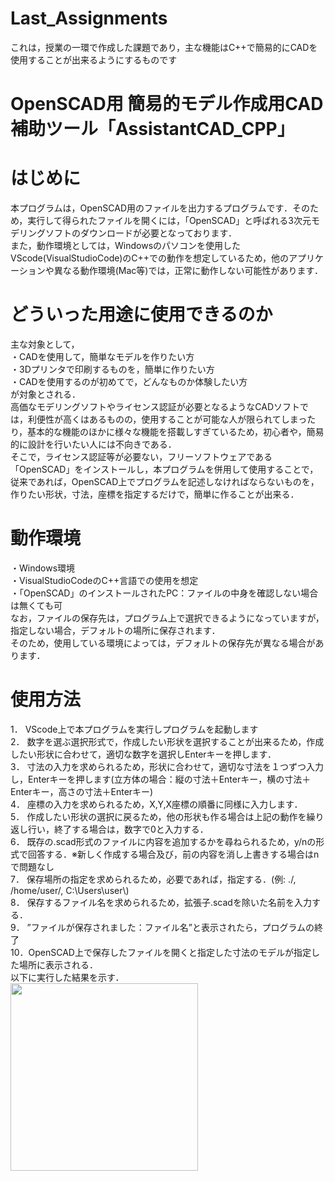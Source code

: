 # Last_Assignments
これは，授業の一環で作成した課題であり，主な機能はC++で簡易的にCADを使用することが出来るようにするものです
# OpenSCAD用 簡易的モデル作成用CAD補助ツール「AssistantCAD_CPP」
# はじめに
本プログラムは，OpenSCAD用のファイルを出力するプログラムです．そのため，実行して得られたファイルを開くには，「OpenSCAD」と呼ばれる3次元モデリングソフトのダウンロードが必要となっております．\
また，動作環境としては，Windowsのパソコンを使用したVScode(VisualStudioCode)のC++での動作を想定しているため，他のアプリケーションや異なる動作環境(Mac等)では，正常に動作しない可能性があります．
# どういった用途に使用できるのか
主な対象として，\
・CADを使用して，簡単なモデルを作りたい方\
・3Dプリンタで印刷するものを，簡単に作りたい方\
・CADを使用するのが初めてで，どんなものか体験したい方\
が対象とされる．\
高価なモデリングソフトやライセンス認証が必要となるようなCADソフトでは，利便性が高くはあるものの，使用することが可能な人が限られてしまったり，基本的な機能のほかに様々な機能を搭載しすぎているため，初心者や，簡易的に設計を行いたい人には不向きである．\
そこで，ライセンス認証等が必要ない，フリーソフトウェアである「OpenSCAD」をインストールし，本プログラムを併用して使用することで，従来であれば，OpenSCAD上でプログラムを記述しなければならないものを，作りたい形状，寸法，座標を指定するだけで，簡単に作ることが出来る．
# 動作環境
・Windows環境\
・VisualStudioCodeのC++言語での使用を想定\
・「OpenSCAD」のインストールされたPC：ファイルの中身を確認しない場合は無くても可\
なお，ファイルの保存先は，プログラム上で選択できるようになっていますが，指定しない場合，デフォルトの場所に保存されます．\
そのため，使用している環境によっては，デフォルトの保存先が異なる場合があります．
# 使用方法
1． VScode上で本プログラムを実行しプログラムを起動します\
2． 数字を選ぶ選択形式で，作成したい形状を選択することが出来るため，作成したい形状に合わせて，適切な数字を選択しEnterキーを押します．\
3． 寸法の入力を求められるため，形状に合わせて，適切な寸法を１つずつ入力し，Enterキーを押します(立方体の場合：縦の寸法＋Enterキー，横の寸法＋Enterキー，高さの寸法＋Enterキー)\
4． 座標の入力を求められるため，X,Y,X座標の順番に同様に入力します．\
5． 作成したい形状の選択に戻るため，他の形状も作る場合は上記の動作を繰り返し行い，終了する場合は，数字で0と入力する．\
6． 既存の.scad形式のファイルに内容を追加するかを尋ねられるため，y/nの形式で回答する．※新しく作成する場合及び，前の内容を消し上書きする場合はnで問題なし\
7． 保存場所の指定を求められるため，必要であれば，指定する．(例: ./, /home/user/, C:\\Users\\user\\) \
8． 保存するファイル名を求められるため，拡張子.scadを除いた名前を入力する．\
9． ”ファイルが保存されました：ファイル名”と表示されたら，プログラムの終了\
10．OpenSCAD上で保存したファイルを開くと指定した寸法のモデルが指定した場所に表示される．\
以下に実行した結果を示す．\
<img src="https://github.com/user-attachments/assets/478bd81e-f412-47dc-8880-7b61fae70844" width="300">


